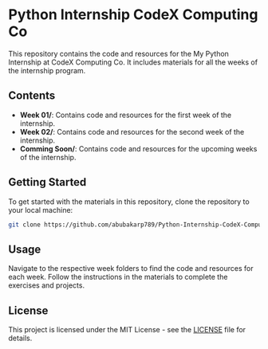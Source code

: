 # Python Internship CodeX Computing Co

This repository contains the code and resources for the My Python Internship at CodeX Computing Co. It includes materials for all the weeks of the internship program.

## Contents

- **Week 01/**: Contains code and resources for the first week of the internship.
- **Week 02/**: Contains code and resources for the second week of the internship.
- **Comming Soon/**: Contains code and resources for the upcoming weeks of the internship.

## Getting Started

To get started with the materials in this repository, clone the repository to your local machine:

```bash
git clone https://github.com/abubakarp789/Python-Internship-CodeX-Computing-Co.git
```

## Usage

Navigate to the respective week folders to find the code and resources for each week. Follow the instructions in the materials to complete the exercises and projects.

## License

This project is licensed under the MIT License - see the [LICENSE](LICENSE) file for details.


